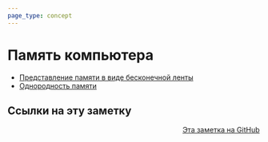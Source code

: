 ```yaml
---
page_type: concept
---
```


# Память компьютера

* [Представление памяти в виде бесконечной ленты](20221029234220.md)
* [Однородность памяти](20221120141144.md)



## Ссылки на эту заметку




<p v-pre style="text-align: right">
  <a href="https://github.com/Kverde/algorithms/blob/main/source/20221120140844.md">
  Эта заметка на GitHub
  </a>
</p>
